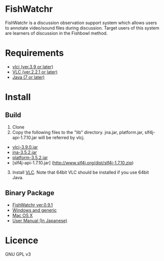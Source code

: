 FishWatchr
===========
FishWatchr is a discussion observation support system which allows users to annotate video/sound files during discussion. Target users of this system are learners of discussion in the Fishbowl method.

# Requirements
* [vlcj (ver.3.9 or later)](https://github.com/caprica/vlcj)
* [VLC (ver.2.2.1 or later)](http://www.videolan.org/vlc/)
* [Java (7 or later)](http://java.com/)

# Install
## Build
1. Clone
2. Copy the following files to the "lib" directory. jna.jar, platform.jar, slf4j-api-1.7.10.jar will be referred by vlcj.
  * [vlcj-3.9.0.jar](http://search.maven.org/remotecontent?filepath=uk/co/caprica/vlcj/3.9.0/vlcj-3.9.0.jar)
  * [jna-3.5.2.jar](https://maven.java.net/content/repositories/releases/net/java/dev/jna/jna/3.5.2/jna-3.5.2.jar)
  * [platform-3.5.2.jar](https://maven.java.net/content/repositories/releases/net/java/dev/jna/platform/3.5.2/platform-3.5.2.jar)
  * [slf4j-api-1.7.10.jar] (http://www.slf4j.org/dist/slf4j-1.7.10.zip)
3. Install [VLC](http://www.videolan.org/vlc/). Note that 64bit VLC should be installed if you use 64bit Java.

## Binary Package
* [FishWatchr ver.0.9.1](http://csd.ninjal.ac.jp/archives/FishWatchr/fishwatchr_0_9_20150608.zip) 
 * [Windows and generic](http://csd.ninjal.ac.jp/archives/FishWatchr/fishwatchr_0_9_1_win_20150911.zip)
 * [Mac OS X](http://csd.ninjal.ac.jp/archives/FishWatchr/fishwatchr_0_9_1_mac_20150911.zip)
* [User Manual (In Japanese)](http://www2.ninjal.ac.jp/lrc/index.php?%A5%C7%A5%A3%A5%B9%A5%AB%A5%C3%A5%B7%A5%E7%A5%F3%B4%D1%BB%A1%BB%D9%B1%E7%A5%C4%A1%BC%A5%EB%20FishWatchr)


# Licence
GNU GPL v3
